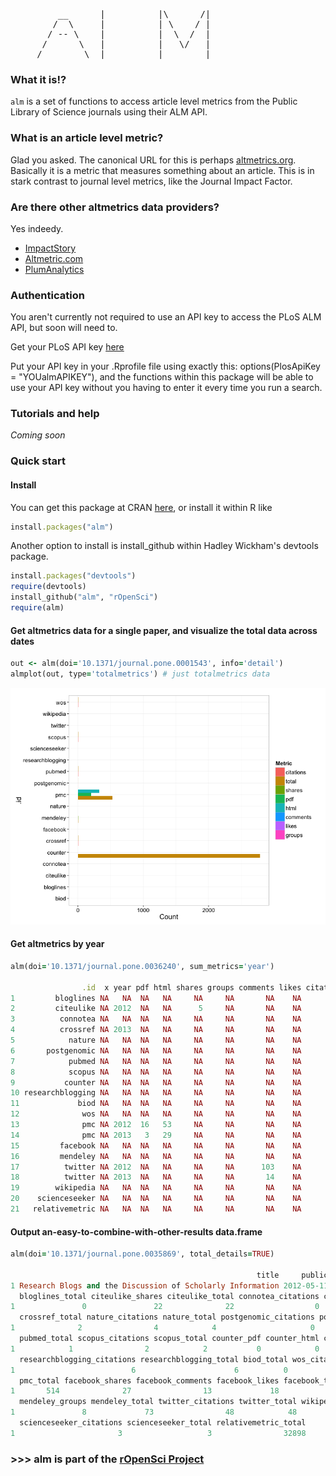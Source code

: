 <pre>
         __      | 			|\      /|
        /  \     | 			| \    / |
       / -- \    | 			|  \  /  |
      /      \   | 			|   \/   |
     /        \  |_______ 	|        |
</pre>

<!-- [![Build Status](https://api.travis-ci.org/ropensci/alm.png)](https://travis-ci.org/ropensci/alm) -->

### What it is!?

`alm` is a set of functions to access article level metrics from the Public Library of Science journals using their ALM API. 


### What is an article level metric? 

Glad you asked. The canonical URL for this is perhaps [altmetrics.org](http://altmetrics.org/manifesto/). Basically it is a metric that measures something about an article. This is in stark contrast to journal level metrics, like the Journal Impact Factor. 

### Are there other altmetrics data providers?

Yes indeedy. 

+ [ImpactStory](http://impactstory.it/)
+ [Altmetric.com](http://altmetric.com/)
+ [PlumAnalytics](http://www.plumanalytics.com/)

### Authentication

You aren't currently not required to use an API key to access the PLoS ALM API, but soon will need to.

Get your PLoS API key [here](http://api.plos.org/)

Put your API key in your .Rprofile file using exactly this: 
options(PlosApiKey = "YOUalmAPIKEY"), 
and the functions within this package will be able to use your API key without you having to enter it every time you run a search. 

### Tutorials and help

*Coming soon* 

<!-- alm tutorial at rOpenSci website [here](#) -->

### Quick start

#### Install

You can get this package at CRAN [here](http://cran.r-project.org/web/packages/alm/), or install it within R like

```ruby
install.packages("alm")
```

Another option to install is install_github within Hadley Wickham's devtools package.

```ruby
install.packages("devtools")
require(devtools)
install_github("alm", "rOpenSci")
require(alm)
```

#### Get altmetrics data for a single paper, and visualize the total data across dates

```ruby
out <- alm(doi='10.1371/journal.pone.0001543', info='detail')
almplot(out, type='totalmetrics') # just totalmetrics data
```

![](inst/assets/img/altmetrics.png)


#### Get altmetrics by year

```ruby
alm(doi='10.1371/journal.pone.0036240', sum_metrics='year')

                .id  x year pdf html shares groups comments likes citations total
1         bloglines NA   NA  NA   NA     NA     NA       NA    NA        NA    NA
2         citeulike NA 2012  NA   NA      5     NA       NA    NA        NA     5
3          connotea NA   NA  NA   NA     NA     NA       NA    NA        NA    NA
4          crossref NA 2013  NA   NA     NA     NA       NA    NA         3     3
5            nature NA   NA  NA   NA     NA     NA       NA    NA        NA    NA
6       postgenomic NA   NA  NA   NA     NA     NA       NA    NA        NA    NA
7            pubmed NA   NA  NA   NA     NA     NA       NA    NA        NA    NA
8            scopus NA   NA  NA   NA     NA     NA       NA    NA        NA    NA
9           counter NA   NA  NA   NA     NA     NA       NA    NA        NA    NA
10 researchblogging NA   NA  NA   NA     NA     NA       NA    NA        NA    NA
11             biod NA   NA  NA   NA     NA     NA       NA    NA        NA    NA
12              wos NA   NA  NA   NA     NA     NA       NA    NA        NA    NA
13              pmc NA 2012  16   53     NA     NA       NA    NA        NA    69
14              pmc NA 2013   3   29     NA     NA       NA    NA        NA    32
15         facebook NA   NA  NA   NA     NA     NA       NA    NA        NA    NA
16         mendeley NA   NA  NA   NA     NA     NA       NA    NA        NA    NA
17          twitter NA 2012  NA   NA     NA     NA      103    NA        NA   103
18          twitter NA 2013  NA   NA     NA     NA       14    NA        NA    14
19        wikipedia NA   NA  NA   NA     NA     NA       NA    NA        NA    NA
20    scienceseeker NA   NA  NA   NA     NA     NA       NA    NA        NA    NA
21   relativemetric NA   NA  NA   NA     NA     NA       NA    NA        NA    NA
```

#### Output an-easy-to-combine-with-other-results data.frame

```ruby
alm(doi='10.1371/journal.pone.0035869', total_details=TRUE)

                                                       title     publication_date bloglines_citations
1 Research Blogs and the Discussion of Scholarly Information 2012-05-11T07:00:00Z                   0
  bloglines_total citeulike_shares citeulike_total connotea_citations connotea_total crossref_citations
1               0               22              22                  0              0                  2
  crossref_total nature_citations nature_total postgenomic_citations postgenomic_total pubmed_citations
1              2                4            4                     0                 0                1
  pubmed_total scopus_citations scopus_total counter_pdf counter_html counter_total
1            1                2            2           0            0         13598
  researchblogging_citations researchblogging_total biod_total wos_citations wos_total pmc_pdf pmc_html
1                          6                      6          0             1         1      85      429
  pmc_total facebook_shares facebook_comments facebook_likes facebook_total mendeley_shares
1       514              27                13             18             58              65
  mendeley_groups mendeley_total twitter_citations twitter_total wikipedia_citations wikipedia_total
1               8             73                48            48                   0               0
  scienceseeker_citations scienceseeker_total relativemetric_total
1                       3                   3                32898
```

### >>> alm is part of the [rOpenSci Project](http://ropensci.github.com)